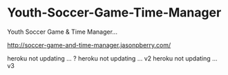 # Youth-Soccer-Game-Time-Manager
Youth Soccer Game &amp; Time Manager...

http://soccer-game-and-time-manager.jasonpberry.com/

heroku not updating ... ? 
heroku not updating ... v2
heroku not updating ... v3
